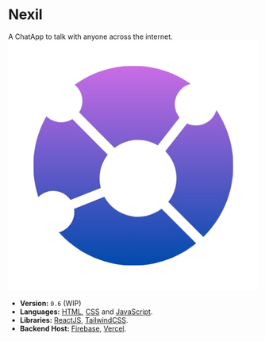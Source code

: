 # Nexil
A ChatApp to talk with anyone across the internet.
![nexil-icon-transparent](./nexil-icon-transparent.png)

- **Version:** `0.6` (WIP)
- **Languages:** [HTML](https://en.m.wikipedia.org/wiki/HTML), [CSS](https://en.m.wikipedia.org/wiki/CSS) and [JavaScript](https://en.m.wikipedia.org/wiki/JavaScript).
- **Libraries:** [ReactJS](https://react.dev/), [TailwindCSS](https://tailwindcss.com/).
- **Backend Host:** [Firebase](https://firebase.google.com/), [Vercel](https://vercel.com/).
